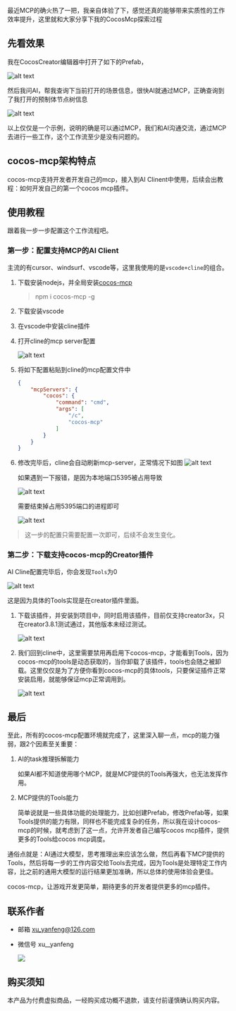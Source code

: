 最近MCP的确火热了一把，我亲自体验了下，感觉还真的能够带来实质性的工作效率提升，这里就和大家分享下我的CocosMcp探索过程


## 先看效果
我在CocosCreator编辑器中打开了如下的Prefab，

![alt text](doc/hierarchy.png)

然后我问AI，帮我查询下当前打开的场景信息，很快AI就通过MCP，正确查询到了我打开的预制体节点树信息


![alt text](doc/mcp-task.png)

以上仅仅是一个示例，说明的确是可以通过MCP，我们和AI沟通交流，通过MCP去进行一些工作，这个工作流至少是没有问题的。


## cocos-mcp架构特点
cocos-mcp支持开发者开发自己的mcp，接入到AI Clinent中使用，后续会出教程：如何开发自己的第一个cocos mcp插件。

## 使用教程

跟着我一步一步配置这个工作流程吧。

###  第一步：配置支持MCP的AI Client

主流的有cursor、windsurf、vscode等，这里我使用的是`vscode+cline`的组合。
1. 下载安装nodejs，并全局安装[cocos-mcp](https://www.npmjs.com/package/cocos-mcp)
    > npm i cocos-mcp -g
2. 下载安装vscode
3. 在vscode中安装cline插件
4. 打开cline的mcp server配置

    ![alt text](doc/cline-mcp-config.png)

5. 将如下配置粘贴到cline的mcp配置文件中
    ```json
    {
        "mcpServers": {
            "cocos": {
                "command": "cmd",
                "args": [
                    "/c",
                    "cocos-mcp"
                ]
            }
        }
    }
    ```
6. 修改完毕后，cline会自动刷新mcp-server，正常情况下如图
    ![alt text](doc/cline-mcp.png)

    如果遇到一下报错，是因为本地端口5395被占用导致
    
    ![alt text](doc/cline-mcp-error.png)
    
    需要结束掉占用5395端口的进程即可
    
    ![alt text](doc/find-port.png)
 
> 这一步的配置只需要配置一次即可，后续不会发生变化。

### 第二步：下载支持cocos-mcp的Creator插件 
AI Cline配置完毕后，你会发现`Tools`为0

![alt text](doc/cline-tools.png)

这是因为具体的Tools实现是在creator插件里面。

1. 下载该插件，并安装到项目中，同时启用该插件，目前仅支持creator3x，只在creator3.8.1测试通过，其他版本未经过测试。

    ![alt text](doc/plugin-enable.png)

2. 我们回到cline中，这里需要禁用再启用下cocos-mcp，才能看到Tools，因为cocos-mcp的tools是动态获取的，当你卸载了该插件，tools也会随之被卸载。这里仅仅是为了方便你看到cocos-mcp的具体tools，只要保证插件正常安装启用，就能够保证mcp正常调用到。

    ![alt text](doc/cline-mcp-fresh.png)

## 最后
至此，所有的cocos-mcp配置环境就完成了，这里深入聊一点，mcp的能力强弱，跟2个因素至关重要：
1. AI的task推理拆解能力
    
    如果AI都不知道使用哪个MCP，就是MCP提供的Tools再强大，也无法发挥作用。
2. MCP提供的Tools能力

    简单说就是一些具体功能的处理能力，比如创建Prefab，修改Prefab等，如果Tools提供的能力有限，同样也不能完成复杂的任务，所以我在设计cocos-mcp的时候，就考虑到了这一点，允许开发者自己编写cocos mcp插件，提供更多的Tools给cocos mcp调度。

通俗点就是：AI通过大模型，思考推理出来应该怎么做，然后再看下MCP提供的Tools，然后将每一步的工作内容交给Tools去完成，因为Tools是处理特定工作内容，比之前的通用大模型的运行结果更加准确，所以总体的使用体验会更佳。

cocos-mcp，让游戏开发更简单，期待更多的开发者提供更多的mcp插件。

## 联系作者 
- 邮箱 xu_yanfeng@126.com
- 微信号 xu__yanfeng

    ![](https://download.cocos.com/CocosStore/markdown/0aa4773f76bb4f998bf0b1078752f128/0aa4773f76bb4f998bf0b1078752f128.jpg)
 

## 购买须知 
本产品为付费虚拟商品，一经购买成功概不退款，请支付前谨慎确认购买内容。   